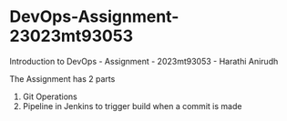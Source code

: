 # DevOps-Assignment-23023mt93053
Introduction to DevOps - Assignment - 2023mt93053 - Harathi Anirudh

The Assignment has 2 parts
1. Git Operations
2. Pipeline in Jenkins to trigger build when a commit is made

